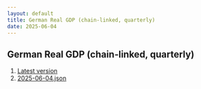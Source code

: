 ```yaml
---
layout: default
title: German Real GDP (chain‑linked, quarterly)
date: 2025-06-04
---
```


## German Real GDP (chain‑linked, quarterly)

<div id="data-table"></div>

1. [Latest version](./latest.json)
2. [2025-06-04.json](./2025-06-04.json)
